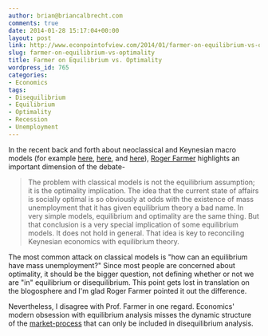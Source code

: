 ```yaml
---
author: brian@briancalbrecht.com
comments: true
date: 2014-01-28 15:17:04+00:00
layout: post
link: http://www.econpointofview.com/2014/01/farmer-on-equilibrium-vs-optimality/
slug: farmer-on-equilibrium-vs-optimality
title: Farmer on Equilibrium vs. Optimality
wordpress_id: 765
categories:
- Economics
tags:
- Disequilibrium
- Equilibrium
- Optimality
- Recession
- Unemployment
---
```


In the recent back and forth about neoclassical and Keynesian macro models (for example [here](http://marginalrevolution.com/marginalrevolution/2014/01/robert-j-barro-on-aggregate-demand.html), [here](http://www.themoneyillusion.com/?p=25996), and [here](http://noahpinionblog.blogspot.com/2014/01/robert-barros-famous-polemic-against.html)), [Roger Farmer](http://rogerfarmerblog.blogspot.com/2014/01/old-keynesian-economics-and-equilibrium.html) highlights an important dimension of the debate-


<blockquote>The problem with classical models is not the equilibrium assumption; it is the optimality implication. The idea that the current state of affairs is socially optimal is so obviously at odds with the existence of mass unemployment that it has given equilibrium theory a bad name. In very simple models, equilibrium and optimality are the same thing. But that conclusion is a very special implication of some equilibrium models. It does not hold in general. That idea is key to reconciling Keynesian economics with equilibrium theory.</blockquote>


The most common attack on classical models is "how can an equilibrium have mass unemployment?" Since most people are concerned about optimality, it should be the bigger question, not defining whether or not we are "in" equilibrium or disequilibrium. This point gets lost in translation on the blogosphere and I'm glad Roger Farmer pointed it out the difference.

Nevertheless, I disagree with Prof. Farmer in one regard. Economics' modern obsession with equilibrium analysis misses the dynamic structure of the [market-process](http://econpointofview.com/2013/10/20/well-put-my-friend-11/) that can only be included in disequilibrium analysis.
